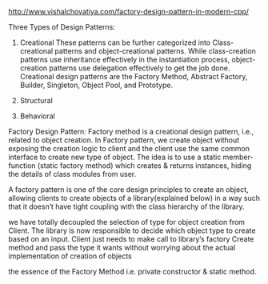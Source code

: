 http://www.vishalchovatiya.com/factory-design-pattern-in-modern-cpp/

Three Types of Design Patterns:
1. Creational
These patterns can be further categorized into Class-creational patterns and object-creational patterns. While class-creation patterns use inheritance effectively in the instantiation process, object-creation patterns use delegation effectively to get the job done.
Creational design patterns are the Factory Method, Abstract Factory, Builder, Singleton, Object Pool, and Prototype.

2. Structural
3. Behavioral

Factory Design Pattern:
Factory method is a creational design pattern, i.e., related to object creation. 
In Factory pattern, we create object without exposing the creation logic to client and the client use the same common interface to create new type of object.
The idea is to use a static member-function (static factory method) which creates & returns instances, hiding the details of class modules from user.

A factory pattern is one of the core design principles to create an object, allowing clients to create objects of a library(explained below) in a way such that it doesn’t have tight coupling with the class hierarchy of the library.

we have totally decoupled the selection of type for object creation from Client. The library is now responsible to decide which object type to create based on an input. Client just needs to make call to library’s factory Create method and pass the type it wants without worrying about the actual implementation of creation of objects

the essence of the Factory Method i.e. private constructor & static method.
